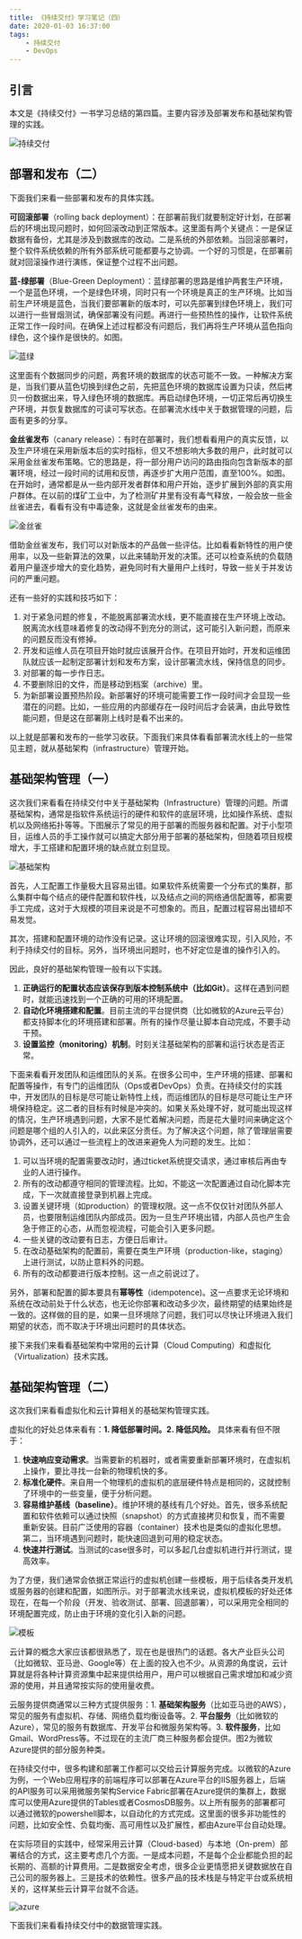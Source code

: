```yaml
---
title: 《持续交付》学习笔记（四）
date: 2020-01-03 16:37:00
tags:
    - 持续交付
    - DevOps
---
```

## 引言
本文是《持续交付》一书学习总结的第四篇。主要内容涉及部署发布和基础架构管理的实践。

![持续交付](cd.jpg)

## 部署和发布（二）

下面我们来看一些部署和发布的具体实践。

**可回滚部署**（rolling back deployment）：在部署前我们就要制定好计划，在部署后的环境出现问题时，如何回滚改动到正常版本。这里面有两个关键点：一是保证数据有备份，尤其是涉及到数据库的改动。二是系统的外部依赖。当回滚部署时，整个软件系统依赖的所有外部系统可能都要与之协调。一个好的习惯是，在部署前就对回滚操作进行演练，保证整个过程不出问题。

**蓝-绿部署**（Blue-Green Deployment）：蓝绿部署的思路是维护两套生产环境，一个是蓝色环境，一个是绿色环境，同时只有一个环境是真正的生产环境。比如当前生产环境是蓝色，当我们要部署新的版本时，可以先部署到绿色环境上，我们可以进行一些冒烟测试，确保部署没有问题。再进行一些预热性的操作，让软件系统正常工作一段时间。在确保上述过程都没有问题后，我们再将生产环境从蓝色指向绿色，这个操作是很快的。如图。

![蓝绿](blue-green.jpg)

这里面有个数据同步的问题，两套环境的数据库的状态可能不一致。一种解决方案是，当我们要从蓝色切换到绿色之前，先把蓝色环境的数据库设置为只读，然后拷贝一份数据出来，导入绿色环境的数据库。再启动绿色环境，一切正常后再切换生产环境，并恢复数据库的可读可写状态。在部署流水线中关于数据管理的问题，后面有更多的分享。

**金丝雀发布**（canary release）：有时在部署时，我们想看看用户的真实反馈，以及生产环境在采用新版本后的实时指标，但又不想影响大多数的用户，此时就可以采用金丝雀发布策略。它的思路是，将一部分用户访问的路由指向包含新版本的部署环境，经过一段时间的试用和反馈，再逐步扩大用户范围，直至100%。如图。在开始时，通常都是从一些内部开发者群体和用户开始，逐步扩展到外部的真实用户群体。在以前的煤矿工业中，为了检测矿井里有没有毒气释放，一般会放一些金丝雀进去，看看有没有中毒迹象，这就是金丝雀发布的由来。

![金丝雀](canary.jpg)

借助金丝雀发布，我们可以对新版本的产品做一些评估。比如看看新特性的用户使用率，以及一些新算法的效果，以此来辅助开发的决策。还可以检查系统的负载随着用户量逐步增大的变化趋势，避免同时有大量用户上线时，导致一些关于并发访问的严重问题。

还有一些好的实践和技巧如下：

1. 对于紧急问题的修复，不能脱离部署流水线，更不能直接在生产环境上改动。脱离流水线意味着修复的改动得不到充分的测试，这可能引入新问题，而原来的问题反而没有修掉。
2. 开发和运维人员在项目开始时就应该展开合作。在项目开始时，开发和运维团队就应该一起制定部署计划和发布方案，设计部署流水线，保持信息的同步。
3. 对部署的每一步作日志。
4. 不要删除旧的文件，而是移动到档案（archive）里。
5. 为新部署设置预热阶段。新部署好的环境可能需要工作一段时间才会显现一些潜在的问题。比如，一些应用的内部缓存在一段时间后才会装满，由此导致性能问题，但是这在部署刚上线时是看不出来的。

以上就是部署和发布的一些学习收获。下面我们来具体看看部署流水线上的一些常见主题，就从基础架构（infrastructure）管理开始。

## 基础架构管理（一）

这次我们来看看在持续交付中关于基础架构（Infrastructure）管理的问题。所谓基础架构，通常是指软件系统运行的硬件和软件的底层环境，比如操作系统、虚拟机以及网络拓扑等等。下图展示了常见的用于部署的而服务器和配置。对于小型项目，运维人员的手工操作就可以搞定大部分用于部署的基础架构，但随着项目规模增大，手工搭建和配置环境的缺点就立刻显现。

![基础架构](infra.jpg)

首先，人工配置工作量极大且容易出错。如果软件系统需要一个分布式的集群，那么集群中每个结点的硬件配置和软件栈，以及结点之间的网络通信配置等，都需要手工完成，这对于大规模的项目来说是不可想象的。而且，配置过程容易出错却不易发觉。

其次，搭建和配置环境的动作没有记录。这让环境的回滚很难实现，引入风险，不利于持续交付的目标。另外，当环境出问题时，也不好定位是谁的操作引入的。

因此，良好的基础架构管理一般有以下实践。

1. **正确运行的配置状态应该保存到版本控制系统中（比如Git）**。这样在遇到问题时，就能迅速找到一个正确的可用的环境配置。
2. **自动化环境搭建和配置**。目前主流的平台提供商（比如微软的Azure云平台）都支持脚本化的环境搭建和部署。所有的操作尽量让脚本自动完成，不要手动干预。
3. **设置监控（monitoring）机制**。时刻关注基础架构的部署和运行状态是否正常。

下面来看看开发团队和运维团队的关系。在很多公司中，生产环境的搭建、部署和配置等操作，有专门的运维团队（Ops或者DevOps）负责。在持续交付的实践中，开发团队的目标是尽可能让新特性上线，而运维团队的目标是尽可能让生产环境保持稳定。这二者的目标有时候是冲突的。如果关系处理不好，就可能出现这样的情况，生产环境遇到问题，大家不是忙着解决问题，而是花大量时间来确定这个问题是哪个组的人引入的，以此来区分责任。为了解决这个问题，除了管理层需要协调外，还可以通过一些流程上的改进来避免人为问题的发生。比如：

1. 可以当环境的配置需要改动时，通过ticket系统提交请求，通过审核后再由专业的人进行操作。
2. 所有的改动都遵守相同的管理流程。比如，不能这一次配置通过自动化脚本完成，下一次就直接登录到机器上完成。
3. 设置关键环境（如production）的管理权限。这一点不仅仅针对团队外部人员，也要限制运维团队内部成员。因为一旦生产环境出错，内部人员也产生会急于修正的心态，从而忽视流程，可能会引入更多问题。
4. 一些关键的改动要有日志，方便日后审计。
5. 在改动基础架构的配置前，需要在类生产环境（production-like，staging）上进行测试，以防止意料外的问题。
6. 所有的改动都要进行版本控制。这一点之前说过了。

另外，部署和配置的脚本要具有**幂等性**（idempotence)。这一点要求无论环境和系统在改动前处于什么状态，也无论你部署和改动多少次，最终期望的结果始终是一致的。这样做的目的是，如果一旦环境除了问题，我们可以尽快让环境进入我们期望的状态，而不取决于环境出问题时的具体状态。

接下来我们来看看基础架构中常用的云计算（Cloud Computing）和虚拟化（Virtualization）技术实践。

## 基础架构管理（二）

这次我们来看看虚拟化和云计算相关的基础架构管理实践。

虚拟化的好处总体来看有：**1. 降低部署时间。2. 降低风险。**
具体来看有但不限于：

1. **快速响应变动需求**。当需要新的机器时，或者需要重新部署环境时，在虚拟机上操作，要比寻找一台新的物理机快的多。
2. **标准化硬件**。来自用一个物理机的虚拟机的底层硬件特点是相同的，这就控制了环境中的一些变量，便于分析问题。
3. **容易维护基线（baseline）**。维护环境的基线有几个好处。首先，很多系统配置和软件依赖可以通过快照（snapshot）的方式直接拷贝和恢复，而不需要重新安装。目前广泛使用的容器（container）技术也是类似的虚拟化思想。第二，当环境遇到问题时，能快速回退到可用的稳定状态。
4. **快速并行测试**。当测试的case很多时，可以多起几台虚拟机进行并行测试，提高效率。

为了方便，我们通常会依据正常运行的虚拟机创建一些模板，用于后续各类开发机或服务器的创建和配置，如图所示。对于部署流水线来说，虚拟机模板的好处还体现在，在每一个阶段（开发、验收测试、部署、回退部署），可以采用完全相同的环境配置完成，防止由于环境的变化引入新的问题。

![模板](template.jpg)

云计算的概念大家应该都很熟悉了，现在也是很热门的话题。各大产业巨头公司（比如微软、亚马逊、Google等）在上面的投入也不少。从资源的角度说，云计算就是将各种计算资源集中起来提供给用户，用户可以根据自己需求增加和减少资源的使用，并且通常按实际的使用量收费。

云服务提供商通常以三种方式提供服务：1. **基础架构服务**（比如亚马逊的AWS），常见的服务有虚拟机、存储、网络负载均衡设备等。2. **平台服务**（比如微软的Azure），常见的服务有数据库、开发平台和微服务架构等。3. **软件服务**，比如Gmail、WordPress等。不过现在的主流厂商三种服务都会提供。图2为微软Azure提供的部分服务种类。

在持续交付中，很多构建和部署工作都可以交给云计算服务完成。以微软的Azure为例，一个Web应用程序的前端程序可以部署在Azure平台的IIS服务器上，后端的API服务可以采用微服务架构Service Fabric部署在Azure提供的集群上，数据库可以使用Azure提供的Tables或者CosmosDB服务。以上所有服务的部署都可以通过微软的powershell脚本，以自动化的方式完成。这里面的很多非功能性的问题，比如安全性、负载均衡、高可用性以及扩展性，都由Azure平台自动处理。

在实际项目的实践中，经常采用云计算（Cloud-based）与本地（On-prem）部署结合的方式，这主要考虑几个方面。一是成本问题，不是每个企业都能负担的起长期的、高额的计算费用。二是数据安全考虑，很多企业更情愿把关键数据放在自己公司的服务器上。三是技术的依赖性。很多产品的技术栈是与特定平台或系统相关的，这样某些云计算平台就不合适。

![azure](azure.png)

下面我们来看看持续交付中的数据管理实践。